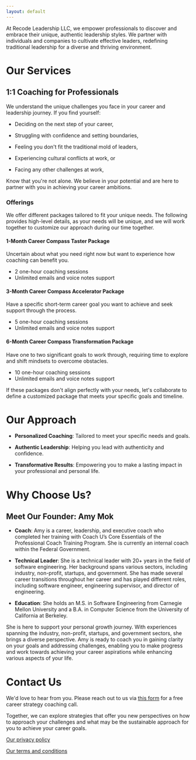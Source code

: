 ```yaml
---
layout: default
---
```


At Recode Leadership LLC, we empower professionals to discover and embrace their unique, authentic leadership styles. We partner with individuals and companies to cultivate effective leaders, redefining traditional leadership for a diverse and thriving environment.

# Our Services

## 1:1 Coaching for Professionals

We understand the unique challenges you face in your career and leadership journey. If you find yourself:

- Deciding on the next step of your career,

- Struggling with confidence and setting boundaries,

- Feeling you don't fit the traditional mold of leaders,
  
- Experiencing cultural conflicts at work, or

- Facing any other challenges at work,

Know that you're not alone. We believe in your potential and are here to partner with you in achieving your career ambitions.

### Offerings
We offer different packages tailored to fit your unique needs. The following provides high-level details, as your needs will be unique, and we will work together to customize our approach during our time together.

#### 1-Month Career Compass Taster Package
Uncertain about what you need right now but want to experience how coaching can benefit you.

- 2 one-hour coaching sessions
- Unlimited emails and voice notes support

#### 3-Month Career Compass Accelerator Package
Have a specific short-term career goal you want to achieve and seek support through the process.

- 5 one-hour coaching sessions
- Unlimited emails and voice notes support

#### 6-Month Career Compass Transformation Package
Have one to two significant goals to work through, requiring time to explore and shift mindsets to overcome obstacles.

- 10 one-hour coaching sessions
- Unlimited emails and voice notes support

If these packages don't align perfectly with your needs, let's collaborate to define a customized package that meets your specific goals and timeline.

# Our Approach
- **Personalized Coaching**: Tailored to meet your specific needs and goals.

- **Authentic Leadership**: Helping you lead with authenticity and confidence.

- **Transformative Results**: Empowering you to make a lasting impact in your professional and personal life.

# Why Choose Us?

## Meet Our Founder: Amy Mok

  - **Coach**: Amy is a career, leadership, and executive coach who completed her training with Coach U’s Core Essentials of the Professional Coach Training Program. She is currently an internal coach within the Federal Government.

  - **Technical Leader**: She is a technical leader with 20+ years in the field of software engineering. Her background spans various sectors, including industry, non-profit, startups, and government. She has made several career transitions throughout her career and has played different roles, including software engineer, engineering supervisor, and director of engineering.
  
  - **Education**: She holds an M.S. in Software Engineering from Carnegie Mellon University and a B.A. in Computer Science from the University of California at Berkeley.

She is here to support your personal growth journey. With experiences spanning the industry, non-profit, startups, and government sectors, she brings a diverse perspective. Amy is ready to coach you in gaining clarity on your goals and addressing challenges, enabling you to make progress and work towards achieving your career aspirations while enhancing various aspects of your life.

# Contact Us
We'd love to hear from you. Please reach out to us via [this form](https://forms.gle/Mb3ngWVDmRrAj8ueA) for a free career strategy coaching call.

Together, we can explore strategies that offer you new perspectives on how to approach your challenges and what may be the sustainable approach for you to achieve your career goals.



[Our privacy policy](./privacy-policy.html)

[Our terms and conditions](./terms-and-conditions.html)
